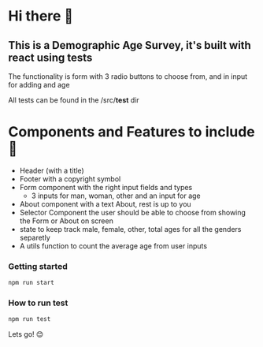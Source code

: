 # Hi there 👋 

## This is a Demographic Age Survey, it's built with react using tests 

The functionality is form with 3 radio buttons to choose from, and in input for adding and age

All tests can be found in the /src/__test__ dir

# Components and Features to include 💾
- Header (with a title)
- Footer with a copyright symbol
- Form component with the right input fields and types
    - 3 inputs for man, woman, other and an input for age
- About component with a text About, rest is up to you
- Selector Component the user should be able to choose from showing the Form or About on screen
- state to keep track male, female, other, total ages for all the genders separetly
- A utils function to count the average age from user inputs

### Getting started

```sh
npm run start
```

### How to run test 

```sh
npm run test
```


Lets go! 😊